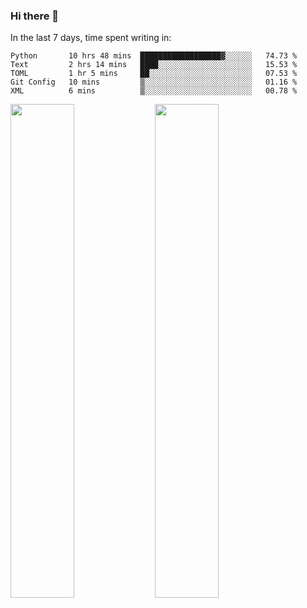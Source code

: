 ### Hi there 👋

In the last 7 days, time spent writing in:

<!--START_SECTION:waka-->
```text
Python       10 hrs 48 mins  ██████████████████▓░░░░░░   74.73 % 
Text         2 hrs 14 mins   ████░░░░░░░░░░░░░░░░░░░░░   15.53 % 
TOML         1 hr 5 mins     ██░░░░░░░░░░░░░░░░░░░░░░░   07.53 % 
Git Config   10 mins         ▒░░░░░░░░░░░░░░░░░░░░░░░░   01.16 % 
XML          6 mins          ▒░░░░░░░░░░░░░░░░░░░░░░░░   00.78 % 
```
<!--END_SECTION:waka-->

<img src="https://wakatime.com/share/@jimtje/5d0c92de-08f8-4a72-8f2f-6a9693d1e318.svg" width=45% height=45%> <img src="https://wakatime.com/share/@jimtje/501498ae-bda5-4da7-a89d-b40bcdd5556d.svg" width=45% height=45%>
